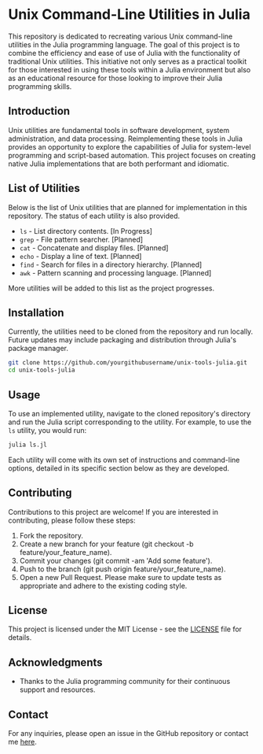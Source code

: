 # Unix Command-Line Utilities in Julia

This repository is dedicated to recreating various Unix command-line utilities in the Julia programming language. The goal of this project is to combine the efficiency and ease of use of Julia with the functionality of traditional Unix utilities. This initiative not only serves as a practical toolkit for those interested in using these tools within a Julia environment but also as an educational resource for those looking to improve their Julia programming skills.

## Introduction

Unix utilities are fundamental tools in software development, system administration, and data processing. Reimplementing these tools in Julia provides an opportunity to explore the capabilities of Julia for system-level programming and script-based automation. This project focuses on creating native Julia implementations that are both performant and idiomatic.

## List of Utilities

Below is the list of Unix utilities that are planned for implementation in this repository. The status of each utility is also provided.

- `ls` - List directory contents. [In Progress]
- `grep` - File pattern searcher. [Planned]
- `cat` - Concatenate and display files. [Planned]
- `echo` - Display a line of text. [Planned]
- `find` - Search for files in a directory hierarchy. [Planned]
- `awk` - Pattern scanning and processing language. [Planned]

More utilities will be added to this list as the project progresses.

## Installation

Currently, the utilities need to be cloned from the repository and run locally. Future updates may include packaging and distribution through Julia's package manager.

```bash
git clone https://github.com/yourgithubusername/unix-tools-julia.git
cd unix-tools-julia
```

## Usage

To use an implemented utility, navigate to the cloned repository's directory and run the Julia script corresponding to the utility. For example, to use the `ls` utility, you would run:

```julia
julia ls.jl
```

Each utility will come with its own set of instructions and command-line options, detailed in its specific section below as they are developed.

## Contributing
Contributions to this project are welcome! If you are interested in contributing, please follow these steps:

1. Fork the repository.
2. Create a new branch for your feature (git checkout -b feature/your_feature_name).
3. Commit your changes (git commit -am 'Add some feature').
4. Push to the branch (git push origin feature/your_feature_name).
5. Open a new Pull Request.
Please make sure to update tests as appropriate and adhere to the existing coding style.

## License
This project is licensed under the MIT License - see the [LICENSE](LICENSE) file for details.

## Acknowledgments

- Thanks to the Julia programming community for their continuous support and resources.

## Contact

For any inquiries, please open an issue in the GitHub repository or contact me [here](mailto:sebarrett@augusta.edu).